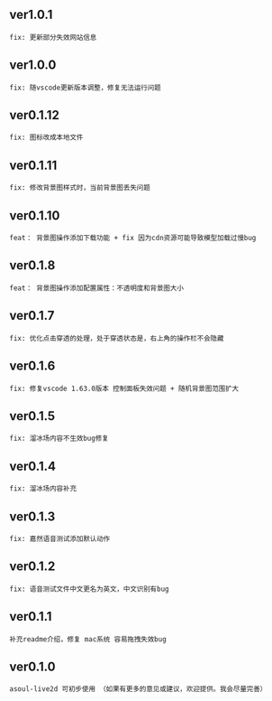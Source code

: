 ## ver1.0.1
    fix: 更新部分失效网站信息

## ver1.0.0
    fix: 随vscode更新版本调整，修复无法运行问题

## ver0.1.12
    fix: 图标改成本地文件
    
## ver0.1.11
    fix: 修改背景图样式时，当前背景图丢失问题
    
## ver0.1.10
    feat： 背景图操作添加下载功能 + fix 因为cdn资源可能导致模型加载过慢bug

## ver0.1.8
    feat： 背景图操作添加配置属性：不透明度和背景图大小

## ver0.1.7
    fix: 优化点击穿透的处理，处于穿透状态是，右上角的操作栏不会隐藏

## ver0.1.6
    fix: 修复vscode 1.63.0版本 控制面板失效问题 + 随机背景图范围扩大
    
## ver0.1.5
    fix: 溜冰场内容不生效bug修复

## ver0.1.4
    fix: 溜冰场内容补充
    
## ver0.1.3
    fix: 嘉然语音测试添加默认动作

## ver0.1.2
    fix: 语音测试文件中文更名为英文，中文识别有bug

## ver0.1.1
    补充readme介绍，修复 mac系统 容易拖拽失效bug

## ver0.1.0 
    asoul-live2d 可初步使用 （如果有更多的意见或建议，欢迎提供。我会尽量完善）